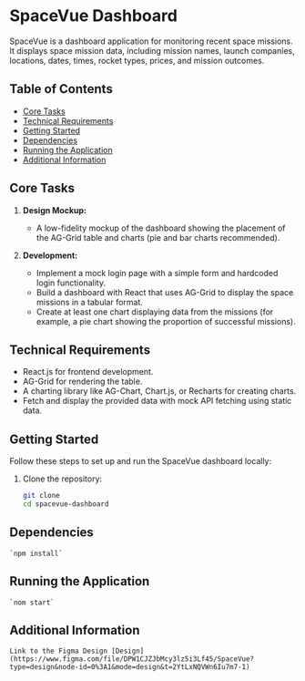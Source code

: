 # SpaceVue Dashboard

SpaceVue is a dashboard application for monitoring recent space missions. It displays space mission data, including mission names, launch companies, locations, dates, times, rocket types, prices, and mission outcomes.

## Table of Contents

- [Core Tasks](#core-tasks)
- [Technical Requirements](#technical-requirements)
- [Getting Started](#getting-started)
- [Dependencies](#dependencies)
- [Running the Application](#running-the-application)
- [Additional Information](#additional-information)

## Core Tasks

1. **Design Mockup:**
    - A low-fidelity mockup of the dashboard showing the placement of the AG-Grid table and charts (pie and bar charts recommended).

2. **Development:**
    - Implement a mock login page with a simple form and hardcoded login functionality.
    - Build a dashboard with React that uses AG-Grid to display the space missions in a tabular format.
    - Create at least one chart displaying data from the missions (for example, a pie chart showing the proportion of successful missions).

## Technical Requirements

- React.js for frontend development.
- AG-Grid for rendering the table.
- A charting library like AG-Chart, Chart.js, or Recharts for creating charts.
- Fetch and display the provided data with mock API fetching using static data.

## Getting Started

Follow these steps to set up and run the SpaceVue dashboard locally:

1. Clone the repository:

   ```bash
   git clone 
   cd spacevue-dashboard

## Dependencies

    `npm install`

## Running the Application

    `nom start`

## Additional Information

    Link to the Figma Design [Design](https://www.figma.com/file/DPW1CJZJbMcy3lz5i3Lf45/SpaceVue?type=design&node-id=0%3A1&mode=design&t=2YtLxNQVWn6Iu7m7-1)
